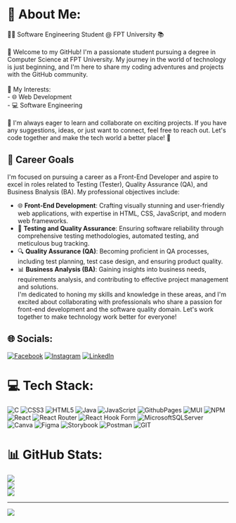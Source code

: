 # 💫 About Me:
👨‍🎓 Software Engineering Student @ FPT University 📚<br><br>👋 Welcome to my GitHub! I'm a passionate student pursuing a degree in Computer Science at FPT University. My journey in the world of technology is just beginning, and I'm here to share my coding adventures and projects with the GitHub community.<br><br>🌟 My Interests:<br>- 🌐 Web Development<br>- 💻 Software Engineering<br><br>🚀 I'm always eager to learn and collaborate on exciting projects. If you have any suggestions, ideas, or just want to connect, feel free to reach out. Let's code together and make the tech world a better place! 🚀

## 🎯 Career Goals
I'm focused on pursuing a career as a Front-End Developer and aspire to excel in roles related to Testing (Tester), Quality Assurance (QA), and Business Bnalysis (BA). My professional objectives include:
- 🌐 **Front-End Development**: Crafting visually stunning and user-friendly web applications, with expertise in HTML, CSS, JavaScript, and modern web frameworks.
- 🧪 **Testing and Quality Assurance**: Ensuring software reliability through comprehensive testing methodologies, automated testing, and meticulous bug tracking.
- 🔍 **Quality Assurance (QA)**: Becoming proficient in QA processes, including test planning, test case design, and ensuring product quality.
- 📊 **Business Analysis (BA)**: Gaining insights into business needs, requirements analysis, and contributing to effective project management and solutions.<br>
I'm dedicated to honing my skills and knowledge in these areas, and I'm excited about collaborating with professionals who share a passion for front-end development and the software quality domain. Let's work together to make technology work better for everyone!

## 🌐 Socials:
[![Facebook](https://img.shields.io/badge/Facebook-%231877F2.svg?logo=Facebook&logoColor=white)](https://facebook.com/zanef.8) [![Instagram](https://img.shields.io/badge/Instagram-%23E4405F.svg?logo=Instagram&logoColor=white)](https://instagram.com/zanep_8) [![LinkedIn](https://img.shields.io/badge/LinkedIn-%230077B5.svg?logo=linkedin&logoColor=white)](https://linkedin.com/in/zanep08) 

# 💻 Tech Stack:
![C](https://img.shields.io/badge/c-%2300599C.svg?style=for-the-badge&logo=c&logoColor=white) ![CSS3](https://img.shields.io/badge/css3-%231572B6.svg?style=for-the-badge&logo=css3&logoColor=white) ![HTML5](https://img.shields.io/badge/html5-%23E34F26.svg?style=for-the-badge&logo=html5&logoColor=white) ![Java](https://img.shields.io/badge/java-%23ED8B00.svg?style=for-the-badge&logo=openjdk&logoColor=white) ![JavaScript](https://img.shields.io/badge/javascript-%23323330.svg?style=for-the-badge&logo=javascript&logoColor=%23F7DF1E) ![GithubPages](https://img.shields.io/badge/github%20pages-121013?style=for-the-badge&logo=github&logoColor=white) ![MUI](https://img.shields.io/badge/MUI-%230081CB.svg?style=for-the-badge&logo=mui&logoColor=white) ![NPM](https://img.shields.io/badge/NPM-%23CB3837.svg?style=for-the-badge&logo=npm&logoColor=white) ![React](https://img.shields.io/badge/react-%2320232a.svg?style=for-the-badge&logo=react&logoColor=%2361DAFB) ![React Router](https://img.shields.io/badge/React_Router-CA4245?style=for-the-badge&logo=react-router&logoColor=white) ![React Hook Form](https://img.shields.io/badge/React%20Hook%20Form-%23EC5990.svg?style=for-the-badge&logo=reacthookform&logoColor=white) ![MicrosoftSQLServer](https://img.shields.io/badge/Microsoft%20SQL%20Server-CC2927?style=for-the-badge&logo=microsoft%20sql%20server&logoColor=white) ![Canva](https://img.shields.io/badge/Canva-%2300C4CC.svg?style=for-the-badge&logo=Canva&logoColor=white) ![Figma](https://img.shields.io/badge/figma-%23F24E1E.svg?style=for-the-badge&logo=figma&logoColor=white) ![Storybook](https://img.shields.io/badge/-Storybook-FF4785?style=for-the-badge&logo=storybook&logoColor=white) ![Postman](https://img.shields.io/badge/Postman-FF6C37?style=for-the-badge&logo=postman&logoColor=white) ![GIT](https://img.shields.io/badge/Git-fc6d26?style=for-the-badge&logo=git&logoColor=white)
# 📊 GitHub Stats:
![](https://github-readme-stats.vercel.app/api?username=Zanef08&theme=dracula&hide_border=false&include_all_commits=true&count_private=true)<br/>
![](https://github-readme-streak-stats.herokuapp.com/?user=Zanef08&theme=dracula&hide_border=false)<br/>
![](https://github-readme-stats.vercel.app/api/top-langs/?username=Zanef08&theme=dracula&hide_border=false&include_all_commits=true&count_private=true&layout=compact)

---
[![](https://visitcount.itsvg.in/api?id=Zanef08&icon=0&color=12)](https://visitcount.itsvg.in)

<!-- Proudly created with GPRM ( https://gprm.itsvg.in ) -->
